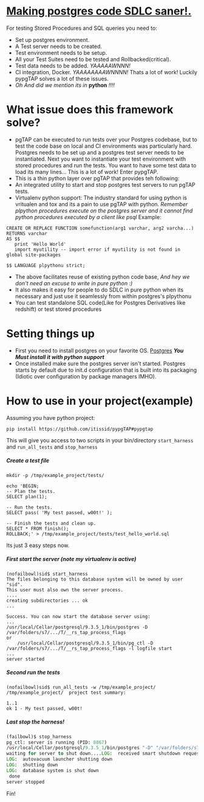 [Making postgres code SDLC saner!.](pgtap.org)
=====
For testing Stored Procedures and SQL queries you need to:
- Set up postgres environment.
- A Test server needs to be created. 
- Test environment needs to be setup.
- All your Test Suites need to be tested and Rollbacked(critical).
- Test data needs to be added. *YAAAAAWNNN!*
- CI integration, Docker. *YAAAAAAAAWNNNN!*
Thats a lot of work! Luckily pypgTAP solves a lot of these issues.
- *Oh And did we mention its in* **python** *!!!!*


What issue does this framework solve?
=====
- pgTAP can be executed to run tests over your Postgres codebase, but to test the code base
on local and CI environments was particularly hard. Postgres needs to be set up and a postgres
test server needs to be instantiated. Next you want to instantiate your test environment with
stored procedures and run the tests. You want to have some test data to load its many lines...
This is a lot of work! Enter pypgTAP.
- This is a thin python layer over pgTAP that provides teh following:
 - An integrated utility to start and stop postgres test servers to run pgTAP tests.
 - Virtualenv python support: The industry standard for using python is vritualen and tox and its a pain to use pgTAP
 with python.
   *Remember plpython procedures execute on the postgres server and it cannot find python procedures executed by a
client like psql* Example:

```
CREATE OR REPLACE FUNCTION somefunction(arg1 varchar, arg2 varcha...)
RETURNS varchar
AS $$
   print 'Hello World'
   import myutility -- import error if myutility is not found in global site-packages

$$ LANGUAGE plpythonu strict;
```
 - The above facilitates reuse of existing python code base, *And hey we don't need an excuse to write in pure python :)*
 - It also makes it easy for people to do SDLC in pure python when its necessary and just use it seamlessly from within
postgres's plpythonu
 - You can test standalone SQL code(Like for Postgres Derivatives like redshift) or test stored procedures

Setting things up
=====
- First you need to install postgres on your favorite OS. [Postgres](http://www.postgresql.org/download/macosx/)
***You Must install it with python support***
- Once installed make sure the postgres server isn't started. Postgres starts by default due to init.d configuration
that is built into its packaging (Idiotic over configuration by package managers IMHO).

How to use in your project(example)
=====
Assuming you have python project:
```
pip install https://github.com/itissid/pypgTAP#pypgtap
```
This will give you access to two scripts in your bin/directory
`start_harness` and `run_all_tests` and `stop_harness`

##### Create a test file
```
mkdir -p /tmp/example_project/tests/

echo 'BEGIN;
-- Plan the tests.
SELECT plan(1);

-- Run the tests.
SELECT pass( 'My test passed, w00t!' );

-- Finish the tests and clean up.
SELECT * FROM finish();
ROLLBACK;' > /tmp/example_project/tests/test_hello_world.sql
```

Its just 3 easy steps now.

##### First start the server (note my virtualenv is active)

```
(nofailbowl)sid$ start_harness
The files belonging to this database system will be owned by user "sid".
This user must also own the server process.
....
creating subdirectories ... ok
...

Success. You can now start the database server using:
...
/usr/local/Cellar/postgresql/9.3.5_1/bin/postgres -D /var/folders/s7/.../T/__rs_tap_process_flags
or
    /usr/local/Cellar/postgresql/9.3.5_1/bin/pg_ctl -D /var/folders/s7/.../T/__rs_tap_process_flags -l logfile start
...
server started
```
##### Second run the tests

```
(nofailbowl)sid$ run_all_tests -w /tmp/example_project/
/tmp/example_project/  project test summary:

1..1
ok 1 - My test passed, w00t!

```

##### Last stop the harness!
```f
(failbowl)$ stop_harness
pg_ctl: server is running (PID: 8867)
/usr/local/Cellar/postgresql/9.3.5_1/bin/postgres "-D" "/var/folders/s7/.../T/__rs_tap_process_flags" "-h" "localhost" "-k" "/tmp"
waiting for server to shut down....LOG:  received smart shutdown request
LOG:  autovacuum launcher shutting down
LOG:  shutting down
LOG:  database system is shut down
 done
server stopped
```

Fin!


